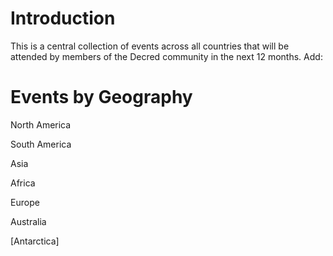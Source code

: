 # Introduction
This is a central collection of events across all countries that will be attended by members of the Decred community in the next 12 months. Add:


# Events by Geography

North America

South America

Asia

Africa

Europe

Australia

[Antarctica]


